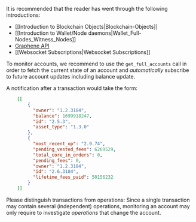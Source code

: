 It is recommended that the reader has went through the following introductions:

* [[Introduction to Blockchain Objects|Blockchain-Objects]]
* [[Introduction to Wallet/Node daemons|Wallet_Full-Nodes_Witness_Nodes]]
* [Graphene API](../architecture/API.md)
* [[Websocket Subscriptions|Websocket Subscriptions]]


To monitor accounts, we recommend to use the `get_full_accounts` call in order to fetch
the current state of an account and *automatically* subscribe to future account
updates including balance update.

A notification after a transaction would take the form:
```json
    [[
        {
          "owner": "1.2.3184", 
          "balance": 1699918247, 
          "id": "2.5.3", 
          "asset_type": "1.3.0"
        }, 
        {
          "most_recent_op": "2.9.74", 
          "pending_vested_fees": 6269529, 
          "total_core_in_orders": 0, 
          "pending_fees": 0, 
          "owner": "1.2.3184", 
          "id": "2.6.3184", 
          "lifetime_fees_paid": 50156232
        }
    ]]
```
Please distinguish transactions from operations: Since a single transaction may contain several (independent) operations, monitoring an account may only require to investigate *operations* that change the account.